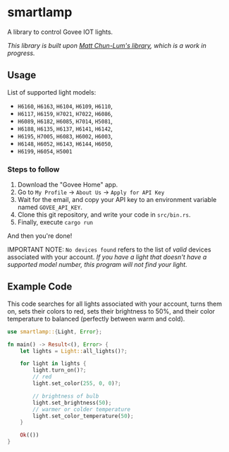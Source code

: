 # smartlamp

A library to control Govee IOT lights.

_This library is built upon [Matt Chun-Lum's library](https://github.com/mattcl/govee-rs), which is a work in progress._

## Usage

List of supported light models:
 - `H6160`, `H6163`, `H6104`, `H6109`, `H6110`,
 - `H6117`, `H6159`, `H7021`, `H7022`, `H6086`,
 - `H6089`, `H6182`, `H6085`, `H7014`, `H5081`,
 - `H6188`, `H6135`, `H6137`, `H6141`, `H6142`,
 - `H6195`, `H7005`, `H6083`, `H6002`, `H6003`,
 - `H6148`, `H6052`, `H6143`, `H6144`, `H6050`,
 - `H6199`, `H6054`, `H5001`


### Steps to follow

1. Download the "Govee Home" app.
2. Go to `My Profile` -> `About Us` -> `Apply for API Key`
3. Wait for the email, and copy your API key to an environment variable named `GOVEE_API_KEY`.
4. Clone this git repository, and write your code in `src/bin.rs`.
5. Finally, execute `cargo run`

And then you're done!

IMPORTANT NOTE: `No devices found` refers to the list of _valid_ devices associated with your account. _If you have a light that doesn't have a supported model number, this program will not find your light._

## Example Code

This code searches for all lights associated with your account, turns them on, sets their colors to red, sets their brightness to 50%, and their color temperature to balanced (perfectly between warm and cold).

```rust
use smartlamp::{Light, Error};

fn main() -> Result<(), Error> {
    let lights = Light::all_lights()?;

    for light in lights {
        light.turn_on()?;
        // red
        light.set_color(255, 0, 0)?;

        // brightness of bulb
        light.set_brightness(50);
        // warmer or colder temperature
        light.set_color_temperature(50);
    }

    Ok(())
}
```